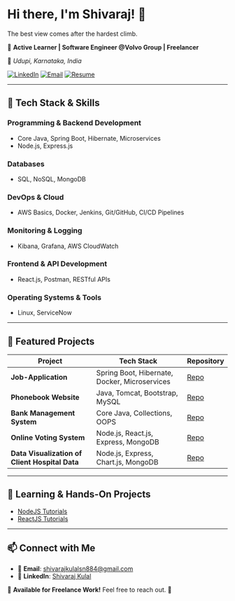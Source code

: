 # Hi there, I'm Shivaraj! 👋

The best view comes after the hardest climb.

🚀 **Active Learner | Software Engineer @Volvo Group | Freelancer**

📍 *Udupi, Karnataka, India*

[![LinkedIn](https://img.shields.io/badge/LinkedIn-Profile-blue?logo=linkedin)](https://www.linkedin.com/in/shivaraj-kulal)
[![Email](https://img.shields.io/badge/Email-shivarajkulalsn884%40gmail.com-red?logo=gmail)](mailto:shivarajkulalsn884@gmail.com)
[![Resume](https://img.shields.io/badge/Resume-View-brightgreen?logo=googledrive)](https://drive.google.com/file/d/1S8lfH7c5m8vR8sz_UBGcabESuRoRhXsq/view?usp=sharing)

---

## 🔧 Tech Stack & Skills

### **Programming & Backend Development**
- Core Java, Spring Boot, Hibernate, Microservices
- Node.js, Express.js

### **Databases**
- SQL, NoSQL, MongoDB

### **DevOps & Cloud**
- AWS Basics, Docker, Jenkins, Git/GitHub, CI/CD Pipelines

### **Monitoring & Logging**
- Kibana, Grafana, AWS CloudWatch

### **Frontend & API Development**
- React.js, Postman, RESTful APIs

### **Operating Systems & Tools**
- Linux, ServiceNow

---

## 📌 Featured Projects

| Project | Tech Stack | Repository |
|---------|-----------|------------|
| **Job-Application** | Spring Boot, Hibernate, Docker, Microservices | [Repo](https://github.com/shivarajkulal/Job-Application) |
| **Phonebook Website** | Java, Tomcat, Bootstrap, MySQL | [Repo](https://github.com/shivarajkulal/Phonebook-Website?tab=readme-ov-file#tech-stack) |
| **Bank Management System** | Core Java, Collections, OOPS | [Repo](https://github.com/shivarajkulal/Bank-Management-System) |
| **Online Voting System** | Node.js, React.js, Express, MongoDB | [Repo](https://github.com/shivarajkulal/MERN-Voting-APP) |
| **Data Visualization of Client Hospital Data** | Node.js, Express, Chart.js, MongoDB | [Repo](https://github.com/shivarajkulal/Visual-Data) |

---

## 🎯 Learning & Hands-On Projects
- [NodeJS Tutorials](https://github.com/shivarajkulal/NodeJS_Tutorial)
- [ReactJS Tutorials](https://github.com/shivarajkulal/ReactJS_Tutorial)

---

## 📫 Connect with Me
- 📧 **Email**: [shivarajkulalsn884@gmail.com](mailto:shivarajkulalsn884@gmail.com)
- 💼 **LinkedIn**: [Shivaraj Kulal](https://www.linkedin.com/in/shivaraj-kulal)

🔹 **Available for Freelance Work!** Feel free to reach out. 🚀
